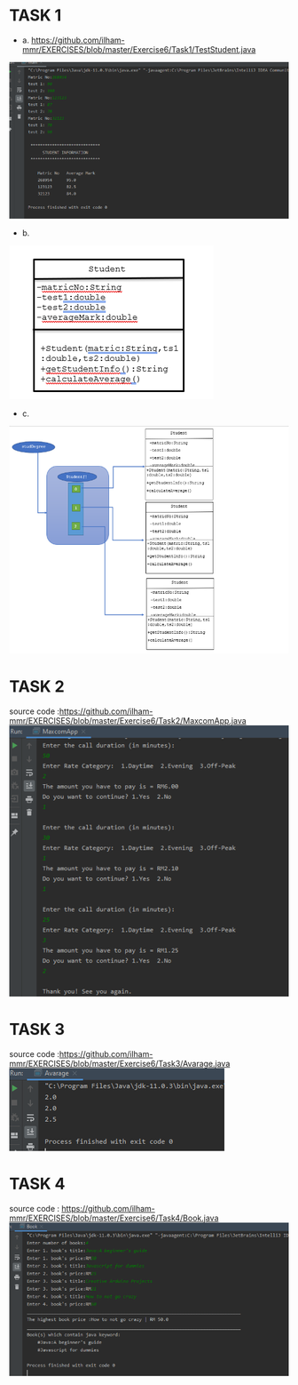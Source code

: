 # TASK 1
  * a. https://github.com/ilham-mmr/EXERCISES/blob/master/Exercise6/Task1/TestStudent.java
  
 ![outputno1](https://github.com/ilham-mmr/EXERCISES/blob/master/Exercise6/Task1/output%20task%201.PNG)
  
  
  
  * b.
  
  
  
  
  
  ![umlDiagram](https://github.com/ilham-mmr/EXERCISES/blob/master/Exercise6/Task1/umlClassDiagram.PNG)
  
  
  * c. 
  
  
  
  
  ![studegreddiagramCrop](https://github.com/ilham-mmr/EXERCISES/blob/master/Exercise6/Task1/studegreddiagramCrop.png)
  
  
  
  
# TASK 2
source code :https://github.com/ilham-mmr/EXERCISES/blob/master/Exercise6/Task2/MaxcomApp.java
  ![MaxcommApp](https://github.com/ilham-mmr/EXERCISES/blob/master/Exercise6/Task2/maxcomAppOutput.PNG)
  
  
  
# TASK 3
source code :https://github.com/ilham-mmr/EXERCISES/blob/master/Exercise6/Task3/Avarage.java
  ![task3output](https://github.com/ilham-mmr/EXERCISES/blob/master/Exercise6/Task3/task3output.PNG)
  
  
  
  
# TASK 4
source code : https://github.com/ilham-mmr/EXERCISES/blob/master/Exercise6/Task4/Book.java
  ![bookOutput](https://github.com/ilham-mmr/EXERCISES/blob/master/Exercise6/Task4/bookOutput.PNG)
